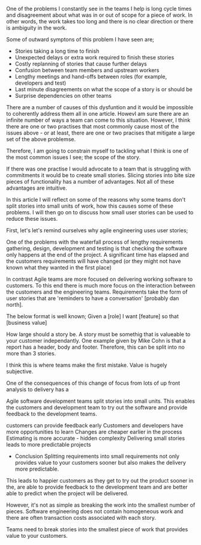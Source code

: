 One of the problems I constantly see in the teams I help is long cycle times and disagreement about what was in or out of scope for a piece of work.  In other words, the work takes too long and there is no clear direction or there is ambiguity in the work.

Some of outward symptons of this problem I have seen are;

* Stories taking a long time to finish
* Unexpected delays or extra work required to finish these stories
* Costly replanning of stories that cause further delays
* Confusion between team members and upstream workers
* Lengthy meetings and hand-offs between roles (for example, developers and test)
* Last minute disagreements on what the scope of a story is or should be
* Surprise dependencies on other teams

There are a number of causes of this dysfuntion and it would be impossible to coherently address them all in one article.  HowevI am sure there are an infinite number of ways a team can come to this situation.  However, I think there are one or two practises that most commonly cause most of the issues above - or at least, there are one or two pracises that mitigate a large set of the above problemse.  

Therefore, I am going to constrain myself to tackling what I think is one of the most common issues I see; the scope of the story.

If there was one practise I would advocate to a team that is struggling with commitments it would be to create small stories.  Slicing stories into bite size pieces of functionality has a number of advantages.  Not all of these advantages are intuitive.

In this article I will reflect on some of the reasons why some teams don't split stories into small units of work, how this causes some of these problems. I will then go on to discuss how small user stories can be used to reduce these issues.

First, let's let's remind ourselves why agile engineering uses user stories;

One of the problems with the waterfall process of lengthy requirements gathering, design, development and testing is that checking the software only happens at the end of the project.  A significant time has elapsed and the customers requirements will have changed (or they might not have known what they wanted in the first place)

In  contrast Agile teams are more focused on delivering working software to customers.  To this end there is much more focus on the interaction between the customers and the engineering teams.  Requirements take the form of user stories that are 'reminders to have a conversation' [probably dan north].

The below format is well known;
Given a [role] I want [feature] so that [business value]

How large should a story be.  A story must be somethig that is valueable to your customer independantly. One example given by Mike Cohn is that a report has a header, body and footer.  Therefore, this can be split into no more than 3 stories.

I think this is where teams make the first mistake. Value is hugely subjective.


One of the consequences of this change of focus from lots of up front analysis to delivery has a


Agile software development teams split stories into small units.  This enables the customers and development team to try out the software and provide feedback to the development teams.

customers can provide feedback early
Customers and developers have more opportunities to learn
Changes are cheaper earlier in the process
Estimating is more accurate - hidden complexity
Delivering small stories leads to more predictable projects


* Conclusion
Splitting requirements into small requirements not only provides value to your
customers sooner but also makes the delivery more predictable.

This leads to happier customers as they get to try out the product sooner in the, are able to provide feedback to the development team and are better able to predict when the project will be delivered.

However, it's not as simple as breaking the work into the smallest number of pieces.  Software engineering does not contain homogeneous work and there are often transaction costs associated with each story.

Teams need to break stories into the smallest piece of work that provides value to your customers.

